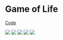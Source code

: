 # Game of Life

[Code](https://github.com/masataka123/math/blob/master/conway/Conway's%20life%20game.ipynb)

![](https://masataka123.github.io/blog3/sub6/conway/anime_conway.gif)
![](https://masataka123.github.io/blog3/sub6/conway/anime_conway_1.gif)
![](https://masataka123.github.io/blog3/sub6/conway/anime_conway_2.gif)
![](https://masataka123.github.io/blog3/sub6/conway/anime_conway_3.gif)
![](https://masataka123.github.io/blog3/sub6/conway/anime_conway_4.gif)